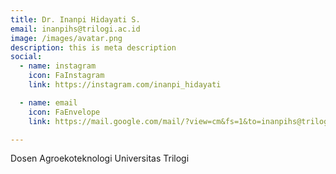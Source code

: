 ```yaml
---
title: Dr. Inanpi Hidayati S.
email: inanpihs@trilogi.ac.id
image: /images/avatar.png
description: this is meta description
social:
  - name: instagram
    icon: FaInstagram
    link: https://instagram.com/inanpi_hidayati

  - name: email
    icon: FaEnvelope
    link: https://mail.google.com/mail/?view=cm&fs=1&to=inanpihs@trilogi.ac.id

---
```


Dosen Agroekoteknologi Universitas Trilogi